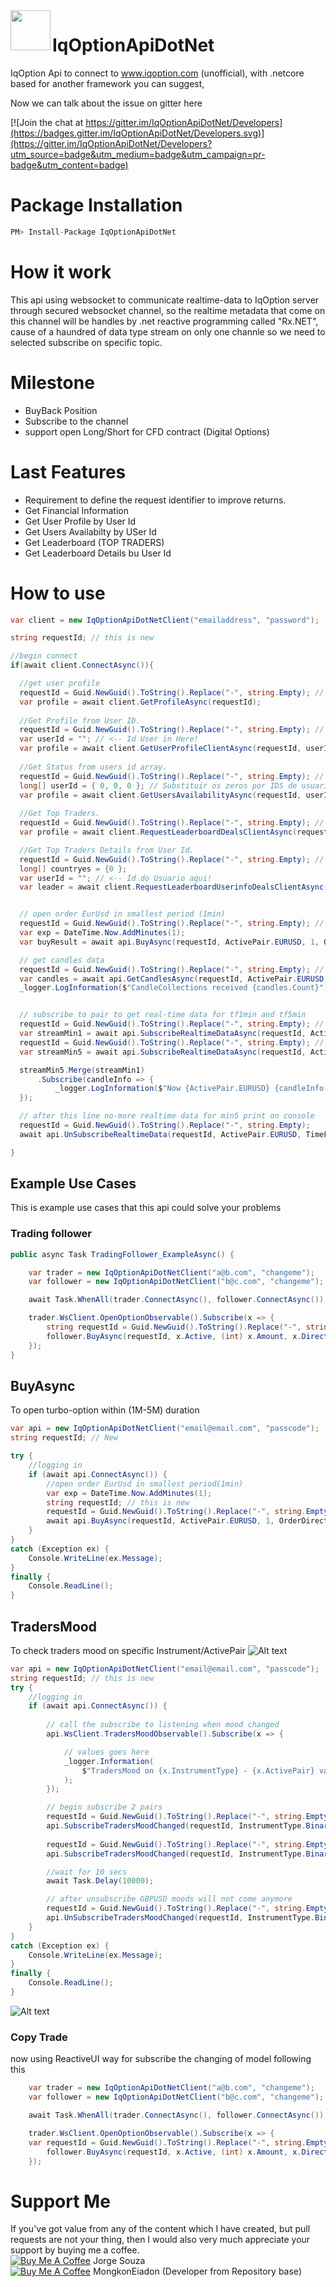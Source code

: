 <img src="https://github.com/JorgeBeserra/IqOptionApiDotNet/blob/master/img/logoapi.png" width="64" align="left" />

# IqOptionApiDotNet

IqOption Api to connect to www.iqoption.com (unofficial), with .netcore based for another framework you can suggest, 

Now we can talk about the issue on gitter here

[![Join the chat at https://gitter.im/IqOptionApiDotNet/Developers](https://badges.gitter.im/IqOptionApiDotNet/Developers.svg)](https://gitter.im/IqOptionApiDotNet/Developers?utm_source=badge&utm_medium=badge&utm_campaign=pr-badge&utm_content=badge)
# Package Installation

```javascript
PM> Install-Package IqOptionApiDotNet
```
# How it work

This api using websocket to communicate realtime-data to IqOption server through secured websocket channel, so the realtime metadata that come on this channel will be handles by .net reactive programming called "Rx.NET", cause of a haundred of data type stream on only one channle so we need to selected subscribe on specific topic.

# Milestone

- BuyBack Position
- Subscribe to the channel
- support open Long/Short for CFD contract (Digital Options)

# Last Features
- Requirement to define the request identifier to improve returns.
- Get Financial Information
- Get User Profile by User Id
- Get Users Availabilty by  USer Id
- Get Leaderboard (TOP TRADERS)
- Get Leaderboard Details bu User Id


# How to use

```csharp
var client = new IqOptionApiDotNetClient("emailaddress", "password");

string requestId; // this is new

//begin connect
if(await client.ConnectAsync()){

  //get user profile
  requestId = Guid.NewGuid().ToString().Replace("-", string.Empty); // New
  var profile = await client.GetProfileAsync(requestId);
  
  //Get Profile from User ID.
  requestId = Guid.NewGuid().ToString().Replace("-", string.Empty); // New
  var userId = ""; // <-- Id User in Here!
  var profile = await client.GetUserProfileClientAsync(requestId, userId);
  
  //Get Status from users id array.
  requestId = Guid.NewGuid().ToString().Replace("-", string.Empty); // New
  long[] userId = { 0, 0, 0 }; // Substituir os zeros por IDS de usuarios
  var profile = await client.GetUsersAvailabilityAsync(requestId, userId);
  
  //Get Top Traders.
  requestId = Guid.NewGuid().ToString().Replace("-", string.Empty); // New
  var profile = await client.RequestLeaderboardDealsClientAsync(requestId, 0, 191, 1, 10, 64, 64, 64, 64, 2);

  //Get Top Traders Details from User Id.
  requestId = Guid.NewGuid().ToString().Replace("-", string.Empty); // New
  long[] countryes = {0 };
  var userId = ""; // <-- Id do Usuario aqui!
  var leader = await client.RequestLeaderboardUserinfoDealsClientAsync(requestId, countryes, userId);


  // open order EurUsd in smallest period (1min)
  requestId = Guid.NewGuid().ToString().Replace("-", string.Empty); // New
  var exp = DateTime.Now.AddMinutes(1);
  var buyResult = await api.BuyAsync(requestId, ActivePair.EURUSD, 1, OrderDirection.Call, exp);

  // get candles data
  requestId = Guid.NewGuid().ToString().Replace("-", string.Empty); // New
  var candles = await api.GetCandlesAsync(requestId, ActivePair.EURUSD, TimeFrame.Min1, 100, DateTimeOffset.Now);
  _logger.LogInformation($"CandleCollections received {candles.Count}");


  // subscribe to pair to get real-time data for tf1min and tf5min
  requestId = Guid.NewGuid().ToString().Replace("-", string.Empty); // New
  var streamMin1 = await api.SubscribeRealtimeDataAsync(requestId, ActivePair.EURUSD, TimeFrame.Min1);
  requestId = Guid.NewGuid().ToString().Replace("-", string.Empty); // New
  var streamMin5 = await api.SubscribeRealtimeDataAsync(requestId, ActivePair.EURUSD, TimeFrame.Min5);

  streamMin5.Merge(streamMin1)
      .Subscribe(candleInfo => {
          _logger.LogInformation($"Now {ActivePair.EURUSD} {candleInfo.TimeFrame} : Bid={candleInfo.Bid}\t Ask={candleInfo.Ask}\t");
  });

  // after this line no-more realtime data for min5 print on console
  requestId = Guid.NewGuid().ToString().Replace("-", string.Empty);
  await api.UnSubscribeRealtimeData(requestId, ActivePair.EURUSD, TimeFrame.Min5);

}
```

## Example Use Cases

This is example use cases that this api could solve your problems

### Trading follower

```csharp
public async Task TradingFollower_ExampleAsync() {

    var trader = new IqOptionApiDotNetClient("a@b.com", "changeme");
    var follower = new IqOptionApiDotNetClient("b@c.com", "changeme");

    await Task.WhenAll(trader.ConnectAsync(), follower.ConnectAsync());

    trader.WsClient.OpenOptionObservable().Subscribe(x => {
        string requestId = Guid.NewGuid().ToString().Replace("-", string.Empty);
        follower.BuyAsync(requestId, x.Active, (int) x.Amount, x.Direction, x.ExpirationTime);
    });
}
```

## BuyAsync

To open turbo-option within (1M-5M) duration

```csharp
var api = new IqOptionApiDotNetClient("email@email.com", "passcode");
string requestId; // New

try {
    //logging in
    if (await api.ConnectAsync()) {
        //open order EurUsd in smallest period(1min)
        var exp = DateTime.Now.AddMinutes(1);
        string requestId; // this is new
        requestId = Guid.NewGuid().ToString().Replace("-", string.Empty);
        await api.BuyAsync(requestId, ActivePair.EURUSD, 1, OrderDirection.Call, exp);
    }
}
catch (Exception ex) {
    Console.WriteLine(ex.Message);
}
finally {
    Console.ReadLine();
}
```

## TradersMood

To check traders mood on specific Instrument/ActivePair
![Alt text](img/TraderMoodChanged_Portal.png)

```csharp
var api = new IqOptionApiDotNetClient("email@email.com", "passcode");
string requestId; // this is new
try {
    //logging in
    if (await api.ConnectAsync()) {
	
        // call the subscribe to listening when mood changed
        api.WsClient.TradersMoodObservable().Subscribe(x => {

            // values goes here
            _logger.Information(
                $"TradersMood on {x.InstrumentType} - {x.ActivePair} values Higher :{x.Higher}, Lower: {x.Lower}"
            );
        });

        // begin subscribe 2 pairs
        requestId = Guid.NewGuid().ToString().Replace("-", string.Empty);
        api.SubscribeTradersMoodChanged(requestId, InstrumentType.BinaryOption, ActivePair.EURUSD);
        
        requestId = Guid.NewGuid().ToString().Replace("-", string.Empty);
        api.SubscribeTradersMoodChanged(requestId, InstrumentType.BinaryOption, ActivePair.GBPUSD);

        //wait for 10 secs
        await Task.Delay(10000);

        // after unsubscribe GBPUSD moods will not come anymore
        requestId = Guid.NewGuid().ToString().Replace("-", string.Empty);
        api.UnSubscribeTradersMoodChanged(requestId, InstrumentType.BinaryOption, ActivePair.GBPUSD);
    }
}
catch (Exception ex) {
    Console.WriteLine(ex.Message);
}
finally {
    Console.ReadLine();
}
```

![Alt text](img/TraderMoodChanged.png)

### Copy Trade

now using ReactiveUI way for subscribe the changing of model following this

```csharp
    var trader = new IqOptionApiDotNetClient("a@b.com", "changeme");
    var follower = new IqOptionApiDotNetClient("b@c.com", "changeme");

    await Task.WhenAll(trader.ConnectAsync(), follower.ConnectAsync());

    trader.WsClient.OpenOptionObservable().Subscribe(x => {
	var requestId = Guid.NewGuid().ToString().Replace("-", string.Empty);
        follower.BuyAsync(requestId, x.Active, (int) x.Amount, x.Direction, x.ExpirationTime);
    });
```

# Support Me

If you've got value from any of the content which I have created, but pull requests are not your thing, then I would also very much appreciate your support by buying me a coffee.<br>
<a href="https://buymeacoffee.com/jorgesouza" target="_blank"><img src="https://www.buymeacoffee.com/assets/img/custom_images/black_img.png" alt="Buy Me A Coffee" style="height: auto !important;width: auto !important;" ></a> Jorge Souza<br>
<a href="https://www.buymeacoffee.com/6VF3XHb" target="_blank"><img src="https://www.buymeacoffee.com/assets/img/custom_images/black_img.png" alt="Buy Me A Coffee" style="height: auto !important;width: auto !important;" ></a> MongkonEiadon (Developer from Repository base) 
